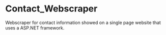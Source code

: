 # Contact_Webscraper
Webscraper for contact information showed on a single page website that uses a ASP.NET framework.
